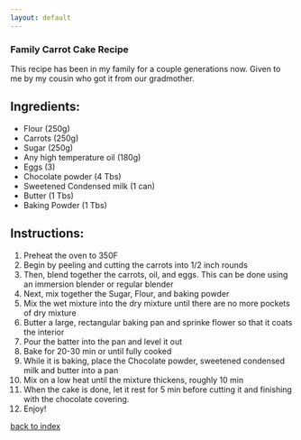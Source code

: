 ```yaml
---
layout: default
---
```


### Family Carrot Cake Recipe

This recipe has been in my family for a couple generations now. Given to me by my cousin who got it from our gradmother.

## Ingredients:

- Flour (250g)
- Carrots (250g)
- Sugar (250g)
- Any high temperature oil (180g)
- Eggs (3)
- Chocolate powder (4 Tbs)
- Sweetened Condensed milk (1 can)
- Butter (1 Tbs)
- Baking Powder (1 Tbs)

## Instructions:

1. Preheat the oven to 350F
2. Begin by peeling and cutting the carrots into 1/2 inch rounds
3. Then, blend together the carrots, oil, and eggs. This can be done using an immersion blender or regular blender
4. Next, mix together the Sugar, Flour, and baking powder
5. Mix the wet mixture into the dry mixture until there are no more pockets of dry mixture
6. Butter a large, rectangular baking pan and sprinke flower so that it coats the interior
7. Pour the batter into the pan and level it out
8. Bake for 20-30 min or until fully cooked
9. While it is baking, place the Chocolate powder, sweetened condensed milk and butter into a pan
10. Mix on a low heat until the mixture thickens, roughly 10 min
11. When the cake is done, let it rest for 5 min before cutting it and finishing with the chocolate covering.
12. Enjoy!

[back to index](../)
